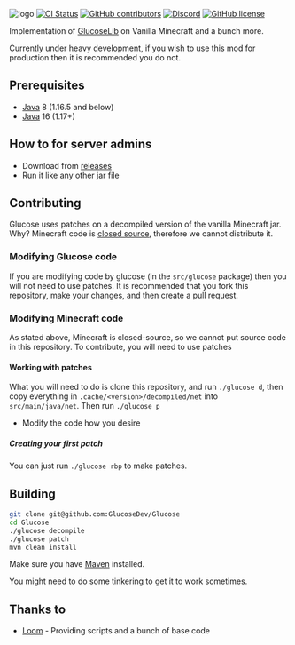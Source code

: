 ![logo](https://glucosedev.ml/resources/glucose-banner-fixed_morecenter-removebg-preview.png)
[![CI Status](https://github.com/GlucoseDev/Glucose/workflows/Java%20CI%20With%20Maven/badge.svg)](https://github.com/GlucoseDev/Glucose/actions)
[![GitHub contributors](https://img.shields.io/github/contributors/GlucoseDev/Glucose.svg)](https://GitHub.com/GlucoseDev/Glucose/graphs/contributors/)
[![Discord](https://img.shields.io/discord/850534433274462220.svg?label=&logo=discord&logoColor=ffffff&color=7389D8&labelColor=6A7EC2)](https://discord.gg/nMGg42rnt3)
[![GitHub license](https://img.shields.io/github/license/GlucoseDev/Glucose.svg)](https://github.com/GlucoseDev/Glucose/blob/1.16.5-Sticky/LICENSE)

Implementation of [GlucoseLib](https://github.com/GlucoseDev/GlucoseLib) on Vanilla Minecraft and a bunch more.

Currently under heavy development, if you wish to use this mod for production then it is recommended you do not.

## Prerequisites
* [Java](http://java.oracle.com/) 8 (1.16.5 and below)
* [Java](http://java.oracle.com/) 16 (1.17+)
## How to for server admins
- Download from [releases](https://glucosedev.ml/releases/)
- Run it like any other jar file
## Contributing
Glucose uses patches on a decompiled version of the vanilla Minecraft jar. Why? Minecraft code is [closed source](https://en.wikipedia.org/wiki/Proprietary_software), therefore we cannot distribute it.

### Modifying Glucose code
If you are modifying code by glucose (in the `src/glucose` package) then you will not need to use patches. It is recommended that you fork this repository, make your changes, and then create a pull request.
### Modifying Minecraft code
As stated above, Minecraft is closed-source, so we cannot put source code in this repository. To contribute, you will need to use patches
#### Working with patches
What you will need to do is clone this repository, and run `./glucose d`, then copy everything in `.cache/<version>/decompiled/net` into `src/main/java/net`. Then run `./glucose p`

* Modify the code how you desire
##### Creating your first patch
You can just run `./glucose rbp` to make patches.
## Building
```bash
git clone git@github.com:GlucoseDev/Glucose
cd Glucose
./glucose decompile
./glucose patch
mvn clean install
```
Make sure you have [Maven](https://maven.apache.org/) installed.

You might need to do some tinkering to get it to work sometimes.
## Thanks to
- [Loom](https://github.com/LoomDev/Loom) - Providing scripts and a bunch of base code
